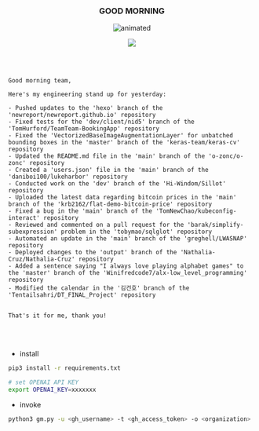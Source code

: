<h3 align="center">GOOD MORNING</h3>

<p align="center">
  <img src="https://media0.giphy.com/media/kycpJX6HwbTzdWQHnW/giphy.gif" alt="animated" />
</p>
<p align="center">
  <img src="https://img.shields.io/badge/Python-3776AB?style=for-the-badge&logo=python&logoColor=white" />
</p>

<br>
<br>

```text
Good morning team,

Here's my engineering stand up for yesterday:

- Pushed updates to the 'hexo' branch of the 'newreport/newreport.github.io' repository
- Fixed tests for the 'dev/client/nid5' branch of the 'TomHurford/TeamTeam-BookingApp' repository
- Fixed the 'VectorizedBaseImageAugmentationLayer' for unbatched bounding boxes in the 'master' branch of the 'keras-team/keras-cv' repository
- Updated the README.md file in the 'main' branch of the 'o-zonc/o-zonc' repository
- Created a 'users.json' file in the 'main' branch of the 'daniboi100/lukeharbor' repository
- Conducted work on the 'dev' branch of the 'Hi-Windom/Sillot' repository
- Uploaded the latest data regarding bitcoin prices in the 'main' branch of the 'krb2162/flat-demo-bitcoin-price' repository
- Fixed a bug in the 'main' branch of the 'TomNewChao/kubeconfig-interact' repository
- Reviewed and commented on a pull request for the 'barak/simplify-subexpression' problem in the 'tobymao/sqlglot' repository
- Automated an update in the 'main' branch of the 'greghell/LWASNAP' repository
- Deployed changes to the 'output' branch of the 'Nathalia-Cruz/Nathalia-Cruz' repository
- Added a sentence saying "I always love playing alphabet games" to the 'master' branch of the 'Winifredcode7/alx-low_level_programming' repository
- Modified the calendar in the '김건호' branch of the 'Tentailsahri/DT_FINAL_Project' repository


That's it for me, thank you!
```

<br>
<br>

* install

```bash
pip3 install -r requirements.txt

# set OPENAI API KEY
export OPENAI_KEY=xxxxxxx
```

* invoke

```bash
python3 gm.py -u <gh_username> -t <gh_access_token> -o <organization>
```

